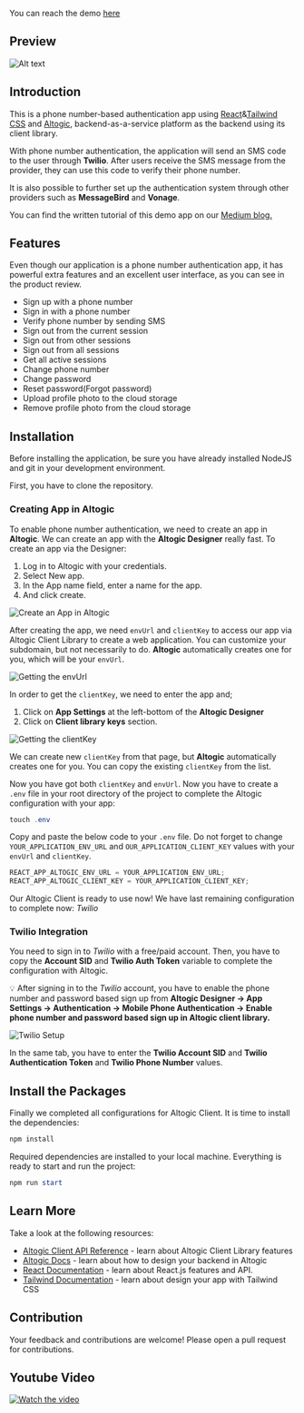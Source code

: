 You can reach the demo [here](https://altogic-react-phone-auth.vercel.app/)

## Preview

![Alt text](./src/images/product_review.svg "Product Review")

## Introduction

This is a phone number-based authentication app using [React](https://reactjs.org/)&[Tailwind CSS](https://tailwindcss.com/docs/guides/create-react-app) and [Altogic](https://www.altogic.com), backend-as-a-service platform as the backend using its client library.

With phone number authentication, the application will send an SMS code to the user through **Twilio**. After users receive the SMS message from the provider, they can use this code to verify their phone number.

It is also possible to further set up the authentication system through other providers such as **MessageBird** and **Vonage**.

You can find the written tutorial of this demo app on our [Medium blog.](https://medium.com/altogic/how-to-build-phone-number-based-authentication-with-react-altogic-and-twilio-4776fc0c7613)

## Features

Even though our application is a phone number authentication app, it has powerful extra features and an excellent user interface, as you can see in the product review.

- Sign up with a phone number
- Sign in with a phone number
- Verify phone number by sending SMS
- Sign out from the current session
- Sign out from other sessions
- Sign out from all sessions
- Get all active sessions
- Change phone number
- Change password
- Reset password(Forgot password)
- Upload profile photo to the cloud storage
- Remove profile photo from the cloud storage

## Installation

Before installing the application, be sure you have already installed NodeJS and git in your development environment.

First, you have to clone the repository.

### Creating App in Altogic

To enable phone number authentication, we need to create an app in **Altogic**.
We can create an app with the **Altogic Designer** really fast. To create an app via the Designer:

1. Log in to Altogic with your credentials.
2. Select New app.
3. In the App name field, enter a name for the app.
4. And click create.

![Create an App in Altogic](./src/images/altogic_setup1.png "Create App")

After creating the app, we need `envUrl` and `clientKey` to access our app via Altogic Client Library to create a web application. You can customize your subdomain, but not necessarily to do. **Altogic** automatically creates one for you, which will be your `envUrl`.

![Getting the envUrl](./src/images/altogic_setup2.png "Environment  Review")

In order to get the `clientKey`, we need to enter the app and;

1. Click on **App Settings** at the left-bottom of the **Altogic Designer**
2. Click on **Client library keys** section.

![Getting the clientKey](./src/images/altogic_setup3.png "Client Key")

We can create new `clientKey` from that page, but **Altogic** automatically creates one for you. You can copy the existing `clientKey` from the list.

Now you have got both `clientKey` and `envUrl`. Now you have to create a `.env` file in your root directory of the project to complete the Altogic configuration with your app:

```powershell
touch .env
```

Copy and paste the below code to your `.env` file. Do not forget to change `YOUR_APPLICATION_ENV_URL` and `OUR_APPLICATION_CLIENT_KEY` values with your `envUrl` and `clientKey`.

```javascript
REACT_APP_ALTOGIC_ENV_URL = YOUR_APPLICATION_ENV_URL;
REACT_APP_ALTOGIC_CLIENT_KEY = YOUR_APPLICATION_CLIENT_KEY;
```

Our Altogic Client is ready to use now! We have last remaining configuration to complete now: _Twilio_

### Twilio Integration

You need to sign in to _Twilio_ with a free/paid account. Then, you have to copy the **Account SID** and **Twilio Auth Token** variable to complete the configuration with Altogic.

💡 After signing in to the _Twilio_ account, you have to enable the phone number and password based sign up from **Altogic Designer → App Settings → Authentication → Mobile Phone Authentication → Enable phone number and password based sign up in Altogic client library.**

![Twilio Setup](./src/images/twilio1.png "Twilio")

In the same tab, you have to enter the **Twilio Account SID** and **Twilio Authentication Token** and **Twilio Phone Number** values.

## Install the Packages

Finally we completed all configurations for Altogic Client. It is time to install the dependencies:

```powershell
npm install
```

Required dependencies are installed to your local machine. Everything is ready to start and run the project:

```powershell
npm run start
```

## Learn More

Take a look at the following resources:

- [Altogic Client API Reference](https://clientapi.altogic.com/v1.2.2/modules.html) - learn about Altogic Client Library features
- [Altogic Docs](https://docs.altogic.com/) - learn about how to design your backend in Altogic
- [React Documentation](https://reactjs.org/docs/getting-started.html) - learn about React.js features and API.
- [Tailwind Documentation](https://tailwindcss.com/docs/installation) - learn about design your app with Tailwind CSS

## Contribution

Your feedback and contributions are welcome! Please open a pull request for contributions.

## Youtube Video

[![Watch the video](https://img.youtube.com/vi/J4c4DOr39Qg/0.jpg)](https://www.youtube.com/watch?v=J4c4DOr39Qg)
